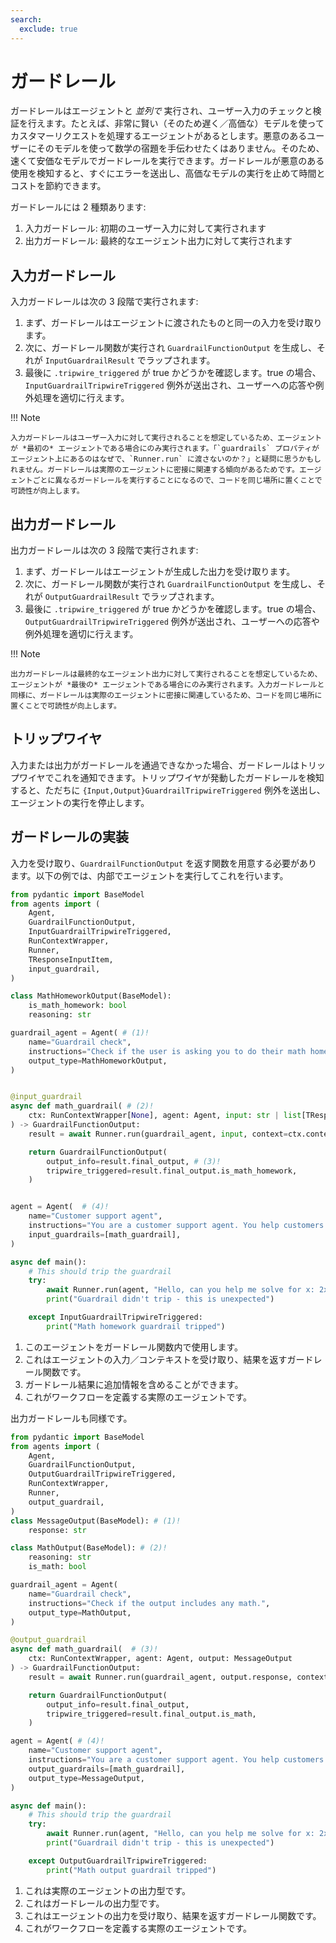 ```yaml
---
search:
  exclude: true
---
```

# ガードレール

ガードレールはエージェントと _並列で_ 実行され、ユーザー入力のチェックと検証を行えます。たとえば、非常に賢い（そのため遅く／高価な）モデルを使ってカスタマーリクエストを処理するエージェントがあるとします。悪意のあるユーザーにそのモデルを使って数学の宿題を手伝わせたくはありません。そのため、速くて安価なモデルでガードレールを実行できます。ガードレールが悪意のある使用を検知すると、すぐにエラーを送出し、高価なモデルの実行を止めて時間とコストを節約できます。

ガードレールには 2 種類あります:

1. 入力ガードレール: 初期のユーザー入力に対して実行されます  
2. 出力ガードレール: 最終的なエージェント出力に対して実行されます  

## 入力ガードレール

入力ガードレールは次の 3 段階で実行されます:

1. まず、ガードレールはエージェントに渡されたものと同一の入力を受け取ります。  
2. 次に、ガードレール関数が実行され `GuardrailFunctionOutput` を生成し、それが `InputGuardrailResult` でラップされます。  
3. 最後に `.tripwire_triggered` が true かどうかを確認します。true の場合、`InputGuardrailTripwireTriggered` 例外が送出され、ユーザーへの応答や例外処理を適切に行えます。  

!!! Note

    入力ガードレールはユーザー入力に対して実行されることを想定しているため、エージェントが *最初の* エージェントである場合にのみ実行されます。「`guardrails` プロパティがエージェント上にあるのはなぜで、`Runner.run` に渡さないのか？」と疑問に思うかもしれません。ガードレールは実際のエージェントに密接に関連する傾向があるためです。エージェントごとに異なるガードレールを実行することになるので、コードを同じ場所に置くことで可読性が向上します。

## 出力ガードレール

出力ガードレールは次の 3 段階で実行されます:

1. まず、ガードレールはエージェントが生成した出力を受け取ります。  
2. 次に、ガードレール関数が実行され `GuardrailFunctionOutput` を生成し、それが `OutputGuardrailResult` でラップされます。  
3. 最後に `.tripwire_triggered` が true かどうかを確認します。true の場合、`OutputGuardrailTripwireTriggered` 例外が送出され、ユーザーへの応答や例外処理を適切に行えます。  

!!! Note

    出力ガードレールは最終的なエージェント出力に対して実行されることを想定しているため、エージェントが *最後の* エージェントである場合にのみ実行されます。入力ガードレールと同様に、ガードレールは実際のエージェントに密接に関連しているため、コードを同じ場所に置くことで可読性が向上します。

## トリップワイヤ

入力または出力がガードレールを通過できなかった場合、ガードレールはトリップワイヤでこれを通知できます。トリップワイヤが発動したガードレールを検知すると、ただちに `{Input,Output}GuardrailTripwireTriggered` 例外を送出し、エージェントの実行を停止します。

## ガードレールの実装

入力を受け取り、`GuardrailFunctionOutput` を返す関数を用意する必要があります。以下の例では、内部でエージェントを実行してこれを行います。

```python
from pydantic import BaseModel
from agents import (
    Agent,
    GuardrailFunctionOutput,
    InputGuardrailTripwireTriggered,
    RunContextWrapper,
    Runner,
    TResponseInputItem,
    input_guardrail,
)

class MathHomeworkOutput(BaseModel):
    is_math_homework: bool
    reasoning: str

guardrail_agent = Agent( # (1)!
    name="Guardrail check",
    instructions="Check if the user is asking you to do their math homework.",
    output_type=MathHomeworkOutput,
)


@input_guardrail
async def math_guardrail( # (2)!
    ctx: RunContextWrapper[None], agent: Agent, input: str | list[TResponseInputItem]
) -> GuardrailFunctionOutput:
    result = await Runner.run(guardrail_agent, input, context=ctx.context)

    return GuardrailFunctionOutput(
        output_info=result.final_output, # (3)!
        tripwire_triggered=result.final_output.is_math_homework,
    )


agent = Agent(  # (4)!
    name="Customer support agent",
    instructions="You are a customer support agent. You help customers with their questions.",
    input_guardrails=[math_guardrail],
)

async def main():
    # This should trip the guardrail
    try:
        await Runner.run(agent, "Hello, can you help me solve for x: 2x + 3 = 11?")
        print("Guardrail didn't trip - this is unexpected")

    except InputGuardrailTripwireTriggered:
        print("Math homework guardrail tripped")
```

1. このエージェントをガードレール関数内で使用します。  
2. これはエージェントの入力／コンテキストを受け取り、結果を返すガードレール関数です。  
3. ガードレール結果に追加情報を含めることができます。  
4. これがワークフローを定義する実際のエージェントです。  

出力ガードレールも同様です。

```python
from pydantic import BaseModel
from agents import (
    Agent,
    GuardrailFunctionOutput,
    OutputGuardrailTripwireTriggered,
    RunContextWrapper,
    Runner,
    output_guardrail,
)
class MessageOutput(BaseModel): # (1)!
    response: str

class MathOutput(BaseModel): # (2)!
    reasoning: str
    is_math: bool

guardrail_agent = Agent(
    name="Guardrail check",
    instructions="Check if the output includes any math.",
    output_type=MathOutput,
)

@output_guardrail
async def math_guardrail(  # (3)!
    ctx: RunContextWrapper, agent: Agent, output: MessageOutput
) -> GuardrailFunctionOutput:
    result = await Runner.run(guardrail_agent, output.response, context=ctx.context)

    return GuardrailFunctionOutput(
        output_info=result.final_output,
        tripwire_triggered=result.final_output.is_math,
    )

agent = Agent( # (4)!
    name="Customer support agent",
    instructions="You are a customer support agent. You help customers with their questions.",
    output_guardrails=[math_guardrail],
    output_type=MessageOutput,
)

async def main():
    # This should trip the guardrail
    try:
        await Runner.run(agent, "Hello, can you help me solve for x: 2x + 3 = 11?")
        print("Guardrail didn't trip - this is unexpected")

    except OutputGuardrailTripwireTriggered:
        print("Math output guardrail tripped")
```

1. これは実際のエージェントの出力型です。  
2. これはガードレールの出力型です。  
3. これはエージェントの出力を受け取り、結果を返すガードレール関数です。  
4. これがワークフローを定義する実際のエージェントです。